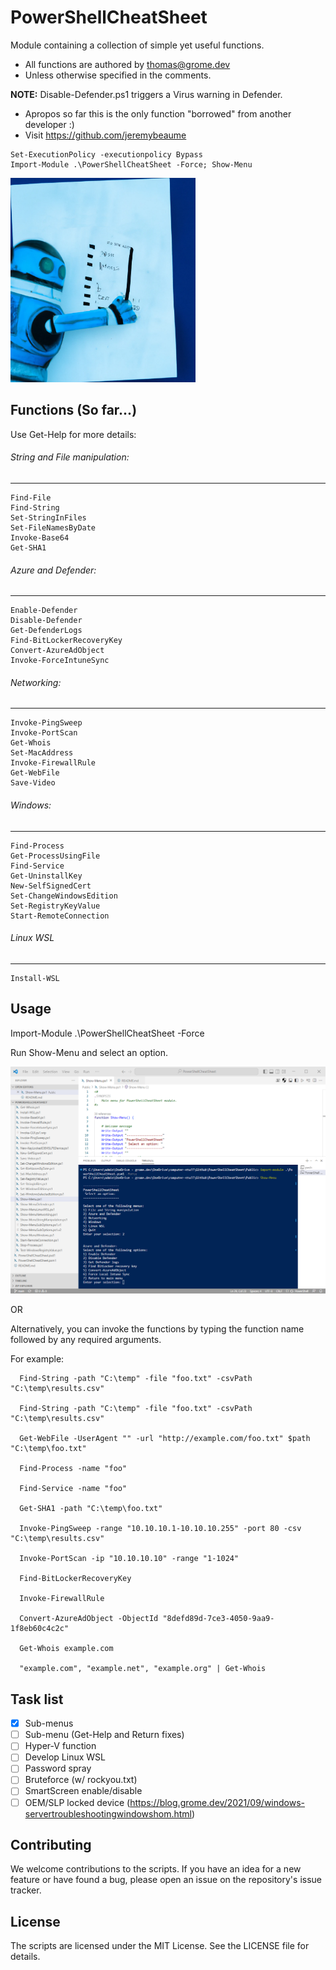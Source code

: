 # PowerShellCheatSheet
Module containing a collection of simple yet useful functions. 
- All functions are authored by thomas@grome.dev 
- Unless otherwise specified in the comments.

**NOTE:** Disable-Defender.ps1 triggers a Virus warning in Defender. 
- Apropos so far this is the only function "borrowed" from another developer :)
- Visit https://github.com/jeremybeaume

```
Set-ExecutionPolicy -executionpolicy Bypass
Import-Module .\PowerShellCheatSheet -Force; Show-Menu
```

![logo](https://github.com/gromedev/PowerShellCheatSheet/blob/main/Assets/logo.png)


## Functions (So far...)

Use Get-Help for more details:

###### String and File manipulation:
-----------------------------
```
Find-File
Find-String
Set-StringInFiles
Set-FileNamesByDate
Invoke-Base64
Get-SHA1
```


###### Azure and Defender:
-----------------------------
```
Enable-Defender
Disable-Defender
Get-DefenderLogs
Find-BitLockerRecoveryKey
Convert-AzureAdObject
Invoke-ForceIntuneSync
```


###### Networking:
-----------------------------
```
Invoke-PingSweep
Invoke-PortScan
Get-Whois
Set-MacAddress
Invoke-FirewallRule
Get-WebFile
Save-Video
```


###### Windows:
-----------------------------
```
Find-Process
Get-ProcessUsingFile
Find-Service
Get-UninstallKey
New-SelfSignedCert
Set-ChangeWindowsEdition
Set-RegistryKeyValue
Start-RemoteConnection
```


###### Linux WSL
-----------------------------
```
Install-WSL
```



## Usage

Import-Module .\PowerShellCheatSheet -Force

Run Show-Menu and select an option. 

![usage](https://github.com/gromedev/PowerShellCheatSheet/blob/main/Assets/usage.png)

OR

Alternatively, you can invoke the functions by typing the function name followed by any required arguments.

For example:
```
  Find-String -path "C:\temp" -file "foo.txt" -csvPath "C:\temp\results.csv"
  
  Find-String -path "C:\temp" -file "foo.txt" -csvPath "C:\temp\results.csv"
  
  Get-WebFile -UserAgent "" -url "http://example.com/foo.txt" $path "C:\temp\foo.txt"

  Find-Process -name "foo"

  Find-Service -name "foo"

  Get-SHA1 -path "C:\temp\foo.txt"

  Invoke-PingSweep -range "10.10.10.1-10.10.10.255" -port 80 -csv "C:\temp\results.csv"

  Invoke-PortScan -ip "10.10.10.10" -range "1-1024"

  Find-BitLockerRecoveryKey 

  Invoke-FirewallRule 

  Convert-AzureAdObject -ObjectId "8defd89d-7ce3-4050-9aa9-1f8eb60c4c2c"

  Get-Whois example.com
  
  "example.com", "example.net", "example.org" | Get-Whois
```

## Task list
- [x] Sub-menus
- [ ] Sub-menu (Get-Help and Return fixes)
- [ ] Hyper-V function
- [ ] Develop Linux WSL
- [ ] Password spray
- [ ] Bruteforce (w/ rockyou.txt)
- [ ] SmartScreen enable/disable
- [ ] OEM/SLP locked device (https://blog.grome.dev/2021/09/windows-servertroubleshootingwindowshom.html)

## Contributing
We welcome contributions to the scripts. If you have an idea for a new feature or have found a bug, please open an issue on the repository's issue tracker.

## License
The scripts are licensed under the MIT License. See the LICENSE file for details.
